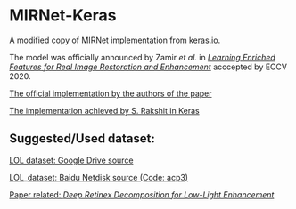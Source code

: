 # MIRNet-Keras
A modified copy of MIRNet implementation from [keras.io](https://keras.io/examples/vision/mirnet/).

The model was officially announced by Zamir _et al._ in [_Learning Enriched Features for Real Image Restoration and Enhancement_](https://arxiv.org/pdf/2003.06792) acccepted by ECCV 2020.

[The official implementation by the authors of the paper](https://github.com/swz30/MIRNet)

[The implementation achieved by S. Rakshit in Keras](https://github.com/keras-team/keras-io/blob/master/examples/vision/mirnet.py)

## Suggested/Used dataset:
[LOL dataset: Google Drive source](https://drive.google.com/open?id=157bjO1_cFuSd0HWDUuAmcHRJDVyWpOxB)

[LOL_dataset: Baidu Netdisk source (Code: acp3)](https://pan.baidu.com/s/1ABMrDjBTeHIJGlOFIeP1IQ)

[Paper related: _Deep Retinex Decomposition for Low-Light Enhancement_](https://daooshee.github.io/BMVC2018website/)
